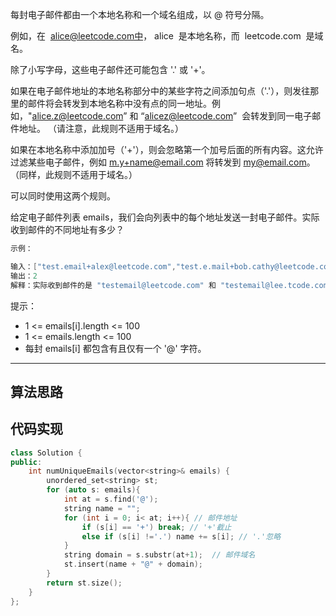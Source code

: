 每封电子邮件都由一个本地名称和一个域名组成，以 @ 符号分隔。

例如，在  alice@leetcode.com中， alice  是本地名称，而  leetcode.com  是域名。

除了小写字母，这些电子邮件还可能包含 '.' 或 '+'。

如果在电子邮件地址的本地名称部分中的某些字符之间添加句点（'.'），则发往那里的邮件将会转发到本地名称中没有点的同一地址。例如，"alice.z@leetcode.com” 和 “alicez@leetcode.com”  会转发到同一电子邮件地址。 （请注意，此规则不适用于域名。）

如果在本地名称中添加加号（'+'），则会忽略第一个加号后面的所有内容。这允许过滤某些电子邮件，例如 m.y+name@email.com 将转发到 my@email.com。 （同样，此规则不适用于域名。）

可以同时使用这两个规则。

给定电子邮件列表 emails，我们会向列表中的每个地址发送一封电子邮件。实际收到邮件的不同地址有多少？

```cpp
示例：

输入：["test.email+alex@leetcode.com","test.e.mail+bob.cathy@leetcode.com","testemail+david@lee.tcode.com"]
输出：2
解释：实际收到邮件的是 "testemail@leetcode.com" 和 "testemail@lee.tcode.com"。
```

提示：

- 1 <= emails[i].length <= 100
- 1 <= emails.length <= 100
- 每封 emails[i] 都包含有且仅有一个 '@' 字符。

---

## 算法思路

## 代码实现

```cpp
class Solution {
public:
    int numUniqueEmails(vector<string>& emails) {
        unordered_set<string> st;
        for (auto s: emails){
            int at = s.find('@');
            string name = "";
            for (int i = 0; i< at; i++){ // 邮件地址
                if (s[i] == '+') break; // '+'截止
                else if (s[i] !='.') name += s[i]; // '.'忽略
            }
            string domain = s.substr(at+1);  // 邮件域名
            st.insert(name + "@" + domain);
        }
        return st.size();
    }
};
```

